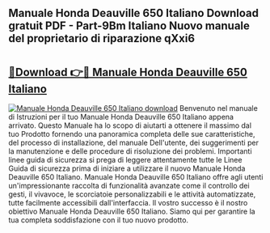 ## Manuale Honda Deauville 650 Italiano Download gratuit PDF - Part-9Bm Italiano Nuovo manuale del proprietario di riparazione qXxi6

# <h2><a href="http://dfgnx6.blite.top/?on=Manuale+Honda+Deauville+650+Italiano">🔗Download 👉🔴 Manuale Honda Deauville 650 Italiano</a></h2>

[![Manuale Honda Deauville 650 Italiano download](https://i.imgur.com/lujVjoI.png)](http://dfgnx6.blite.top/?on=Manuale+Honda+Deauville+650+Italiano)
Benvenuto nel manuale di Istruzioni per il tuo Manuale Honda Deauville 650 Italiano appena arrivato. Questo Manuale ha lo scopo di aiutarti a ottenere il massimo dal tuo Prodotto fornendo una panoramica completa delle sue caratteristiche, del processo di installazione, del manuale Dell'utente, dei suggerimenti per la manutenzione e delle procedure di risoluzione dei problemi. Importanti linee guida di sicurezza si prega di leggere attentamente tutte le Linee Guida di sicurezza prima di iniziare a utilizzare il nuovo Manuale Honda Deauville 650 Italiano. Manuale Honda Deauville 650 Italiano offre agli utenti un'impressionante raccolta di funzionalità avanzate come il controllo dei gesti, il vivavoce, le scorciatoie personalizzabili e le attività automatizzate, tutte facilmente accessibili dall'interfaccia. Il vostro successo è il nostro obiettivo Manuale Honda Deauville 650 Italiano. Siamo qui per garantire la tua completa soddisfazione con il tuo nuovo prodotto.
